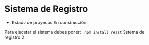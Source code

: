 <h1>Sistema de Registro</h1>

- Estado de proyecto: En construcción.
  
Para ejecutar el sistema debes poner:
``` npm install reast```
Sstema de registro 2
